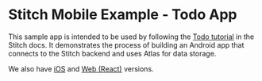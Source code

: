 # Stitch Mobile Example - Todo App

This sample app is intended to be used by following the 
[Todo tutorial](https://docs.mongodb.com/stitch/tutorials/todo-overview/) in the 
Stitch docs. It demonstrates the process of building an 
Android app that connects to the Stitch backend and uses Atlas for data storage. 

We also have [iOS](https://github.com/mongodb-university/stitch-tutorial-todo-ios) 
and [Web (React)](https://github.com/mongodb-university/stitch-tutorial-todo-web) 
versions.
